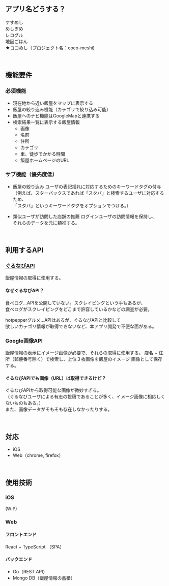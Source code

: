 ## アプリ名どうする？
すすめし  
めしぎめ  
レコグル  
地図ごはん  
★ココめし（プロジェクト名：coco-meshi)  

<br>

## 機能要件
### 必須機能
- 現在地から近い飯屋をマップに表示する
- 飯屋の絞り込み機能（カテゴリで絞り込み可能）
- 飯屋へのナビ機能はGoogleMapと連携する
- 検索結果一覧に表示する飯屋情報
    * 画像
    * 名前
    * 住所
    * カテゴリ
    * 車、徒歩でかかる時間
    * 飯屋ホームページのURL

 	 
### サブ機能（優先度低）
- 飯屋の絞り込み
ユーザの表記揺れに対応するためのキーワードタグの付与  
（例えば、スターバックスであれば「スタバ」と検索するユーザに対応するため、  
「スタバ」というキーワードタグをオプションでつける。）
 	 
- 類似ユーザが訪問した店舗の推薦
ログインユーザの訪問情報を保持し、  
それらのデータを元に類推する。

<br>

## 利用するAPI
### [ぐるなびAPI](https://api.gnavi.co.jp/api/)
飯屋情報の取得に使用する。  

#### なぜぐるなびAPI？
食べログ...APIを公開していない。スクレイピングという手もあるが、  
食べログがスクレイピングをどこまで許容しているかなどの調査が必要。

hotpepperグルメ...APIはあるが、ぐるなびAPIと比較して  
欲しいカテゴリ情報が取得できないなど、本アプリ開発で不便な面がある。

### Google画像API
飯屋情報の表示にイメージ画像が必要で、それらの取得に使用する。
店名 + 住所（郵便番号除く）で検索し、上位３枚画像を飯屋のイメージ
画像として保存する。

#### ぐるなびAPIでも画像（URL）は取得できるけど？
ぐるなびAPIから取得可能な画像が微妙すぎる。  
（ぐるなびユーザによる有志の投稿であることが多く、イメージ画像に相応しくないものもある。）  
また、画像データがそもそも存在しなかったりする。
 
<br>

## 対応

- iOS
- Web（chrome, firefox）

<br>

## 使用技術

### iOS
(WIP)

### Web

#### フロントエンド
React + TypeScript （SPA）

#### バックエンド
- Go（REST API）
- Mongo DB（飯屋情報の蓄積）
